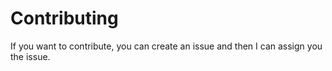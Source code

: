 # Contributing

If you want to contribute, you can create an issue and then I can assign you the issue.

